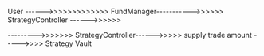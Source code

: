 User ------>>>>>>>>>>>>> FundManager----------->>>>>> StrategyController ------>>>>>>

--------->>>>>>> StrategyController------>>>>> supply trade amount ----->>>> Strategy Vault
